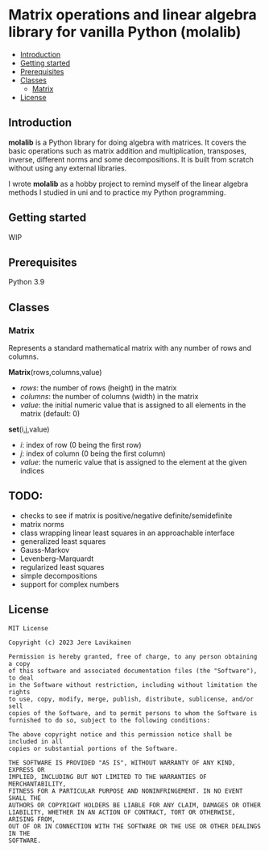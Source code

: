 # Matrix operations and linear algebra library for vanilla Python (molalib)

- [Introduction](#introduction)
- [Getting started](#getting-started)
- [Prerequisites](#prerequisites)
- [Classes](#classes)
  * [Matrix](#matrix)
- [License](#license)
<!-- toc -->

## Introduction

**molalib** is a Python library for doing algebra with matrices. It covers the basic operations such as matrix addition and multiplication, transposes, inverse, different norms and some decompositions. It is built from scratch without using any external libraries.

I wrote **molalib** as a hobby project to remind myself of the linear algebra methods I studied in uni and to practice my Python programming.

## Getting started

WIP

## Prerequisites

Python 3.9

## Classes

### Matrix

Represents a standard mathematical matrix with any number of rows and columns.

**Matrix**(rows,columns,value)
- *rows*: the number of rows (height) in the matrix
- *columns*: the number of columns (width) in the matrix
- *value*: the initial numeric value that is assigned to all elements in the matrix (default: 0)


**set**(i,j,value)
- *i*: index of row (0 being the first row)
- *j*: index of column (0 being the first column)
- *value*: the numeric value that is assigned to the element at the given indices


## TODO:
- checks to see if matrix is positive/negative definite/semidefinite
- matrix norms
- class wrapping linear least squares in an approachable interface
- generalized least squares
- Gauss-Markov
- Levenberg-Marquardt
- regularized least squares
- simple decompositions
- support for complex numbers

## License

```
MIT License

Copyright (c) 2023 Jere Lavikainen

Permission is hereby granted, free of charge, to any person obtaining a copy
of this software and associated documentation files (the "Software"), to deal
in the Software without restriction, including without limitation the rights
to use, copy, modify, merge, publish, distribute, sublicense, and/or sell
copies of the Software, and to permit persons to whom the Software is
furnished to do so, subject to the following conditions:

The above copyright notice and this permission notice shall be included in all
copies or substantial portions of the Software.

THE SOFTWARE IS PROVIDED "AS IS", WITHOUT WARRANTY OF ANY KIND, EXPRESS OR
IMPLIED, INCLUDING BUT NOT LIMITED TO THE WARRANTIES OF MERCHANTABILITY,
FITNESS FOR A PARTICULAR PURPOSE AND NONINFRINGEMENT. IN NO EVENT SHALL THE
AUTHORS OR COPYRIGHT HOLDERS BE LIABLE FOR ANY CLAIM, DAMAGES OR OTHER
LIABILITY, WHETHER IN AN ACTION OF CONTRACT, TORT OR OTHERWISE, ARISING FROM,
OUT OF OR IN CONNECTION WITH THE SOFTWARE OR THE USE OR OTHER DEALINGS IN THE
SOFTWARE.

```

